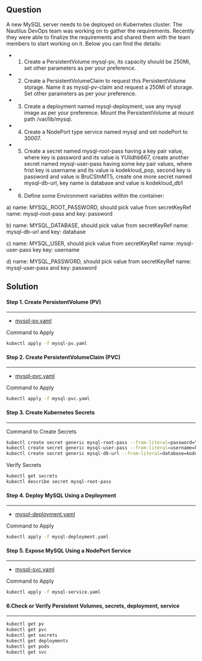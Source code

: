 ## Question
A new MySQL server needs to be deployed on Kubernetes cluster. The Nautilus DevOps team was working on to gather the requirements. Recently they were able to finalize the requirements and shared them with the team members to start working on it. Below you can find the details:

- 1. Create a PersistentVolume mysql-pv, its capacity should be 250Mi, set other parameters as per your preference.

- 2. Create a PersistentVolumeClaim to request this PersistentVolume storage. Name it as mysql-pv-claim and request a 250Mi of storage. Set other parameters as per your preference.

- 3. Create a deployment named mysql-deployment, use any mysql image as per your preference. Mount the PersistentVolume at mount path /var/lib/mysql.

- 4. Create a NodePort type service named mysql and set nodePort to 30007.

- 5. Create a secret named mysql-root-pass having a key pair value, where key is password and its value is YUIidhb667, create another secret named mysql-user-pass having some key pair values, where frist key is username and its value is kodekloud_pop, second key is password and value is BruCStnMT5, create one more secret named mysql-db-url, key name is database and value is kodekloud_db1

- 6. Define some Environment variables within the container:

a) name: MYSQL_ROOT_PASSWORD, should pick value from secretKeyRef name: mysql-root-pass and key: password

b) name: MYSQL_DATABASE, should pick value from secretKeyRef name: mysql-db-url and key: database

c) name: MYSQL_USER, should pick value from secretKeyRef name: mysql-user-pass key key: username

d) name: MYSQL_PASSWORD, should pick value from secretKeyRef name: mysql-user-pass and key: password

## Solution
#### Step 1. Create PersistentVolume (PV)
---
- [mysql-pv.yaml](./pv.yaml)

Command to Apply
```sh
kubectl apply -f mysql-pv.yaml
```

#### Step 2. Create PersistentVolumeClaim (PVC)
---
- [mysql-pvc.yaml](./pvc.yaml)

Command to Apply
```sh
kubectl apply -f mysql-pvc.yaml
```

#### Step 3. Create Kubernetes Secrets
---
Command to Create Secrets
```sh
kubectl create secret generic mysql-root-pass --from-literal=password=YUIidhb667
kubectl create secret generic mysql-user-pass --from-literal=username=kodekloud_pop --from-literal=password=BruCStnMT5
kubectl create secret generic mysql-db-url --from-literal=database=kodekloud_db1
```
Verify Secrets
```sh
kubectl get secrets
kubectl describe secret mysql-root-pass
```

#### Step 4. Deploy MySQL Using a Deployment
---
- [mysql-deployment.yaml](./deployment.yaml)

Command to Apply
```sh
kubectl apply -f mysql-deployment.yaml
```

#### Step 5. Expose MySQL Using a NodePort Service
---
- [mysql-svc.yaml](./mysql-svc.yaml)

Command to Apply
```sh
kubectl apply -f mysql-service.yaml
```

#### 6.Check or Verify Persistent Volumes, secrets, deployment, service 
---
```sh
kubectl get pv
kubectl get pvc
kubectl get secrets
kubectl get deployments
kubectl get pods
kubectl get svc
```